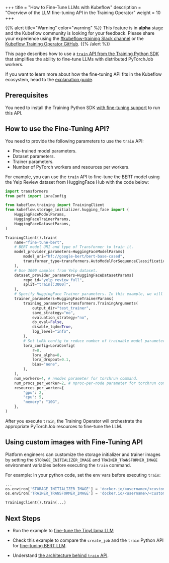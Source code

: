 +++
title = "How to Fine-Tune LLMs with Kubeflow"
description = "Overview of the LLM fine-tuning API in the Training Operator"
weight = 10
+++

{{% alert title="Warning" color="warning" %}}
This feature is in **alpha** stage and the Kubeflow community is looking for your feedback. Please
share your experience using the [#kubeflow-training Slack channel](https://cloud-native.slack.com/archives/C0742LDFZ4K)
or the [Kubeflow Training Operator GitHub](https://github.com/kubeflow/training-operator/issues/new).
{{% /alert %}}

This page describes how to use a [`train` API from the Training Python SDK](https://github.com/kubeflow/training-operator/blob/release-1.9/sdk/python/kubeflow/training/api/training_client.py#L95)
that simplifies the ability to fine-tune LLMs with distributed PyTorchJob workers.

If you want to learn more about how the fine-tuning API fits in the Kubeflow ecosystem, head to
the [explanation guide](/docs/components/trainer/legacy-v1/explanation/fine-tuning).

## Prerequisites

You need to install the Training Python SDK [with fine-tuning support](/docs/components/trainer/legacy-v1/installation/#install-the-python-sdk-with-fine-tuning-capabilities)
to run this API.

## How to use the Fine-Tuning API?

You need to provide the following parameters to use the `train` API:

- Pre-trained model parameters.
- Dataset parameters.
- Trainer parameters.
- Number of PyTorch workers and resources per workers.

For example, you can use the `train` API to fine-tune the BERT model using the Yelp Review dataset
from HuggingFace Hub with the code below:

```python
import transformers
from peft import LoraConfig

from kubeflow.training import TrainingClient
from kubeflow.storage_initializer.hugging_face import (
    HuggingFaceModelParams,
    HuggingFaceTrainerParams,
    HuggingFaceDatasetParams,
)

TrainingClient().train(
    name="fine-tune-bert",
    # BERT model URI and type of Transformer to train it.
    model_provider_parameters=HuggingFaceModelParams(
        model_uri="hf://google-bert/bert-base-cased",
        transformer_type=transformers.AutoModelForSequenceClassification,
    ),
    # Use 3000 samples from Yelp dataset.
    dataset_provider_parameters=HuggingFaceDatasetParams(
        repo_id="yelp_review_full",
        split="train[:3000]",
    ),
    # Specify HuggingFace Trainer parameters. In this example, we will skip evaluation and model checkpoints.
    trainer_parameters=HuggingFaceTrainerParams(
        training_parameters=transformers.TrainingArguments(
            output_dir="test_trainer",
            save_strategy="no",
            evaluation_strategy="no",
            do_eval=False,
            disable_tqdm=True,
            log_level="info",
        ),
        # Set LoRA config to reduce number of trainable model parameters.
        lora_config=LoraConfig(
            r=8,
            lora_alpha=8,
            lora_dropout=0.1,
            bias="none",
        ),
    ),
    num_workers=4, # nnodes parameter for torchrun command.
    num_procs_per_worker=2, # nproc-per-node parameter for torchrun command.
    resources_per_worker={
        "gpu": 2,
        "cpu": 5,
        "memory": "10G",
    },
)
```

After you execute `train`, the Training Operator will orchestrate the appropriate PyTorchJob resources
to fine-tune the LLM.

## Using custom images with Fine-Tuning API

Platform engineers can customize the storage initializer and trainer images by setting the `STORAGE_INITIALIZER_IMAGE` and `TRAINER_TRANSFORMER_IMAGE` environment variables before executing the `train` command.

For example: In your python code, set the env vars before executing `train`:

```python
...
os.environ['STORAGE_INITIALIZER_IMAGE'] = 'docker.io/<username>/<custom-storage-initiailizer_image>'
os.environ['TRAINER_TRANSFORMER_IMAGE'] = 'docker.io/<username>/<custom-trainer_transformer_image>'

TrainingClient().train(...)
```

## Next Steps

- Run the example to [fine-tune the TinyLlama LLM](https://github.com/kubeflow/training-operator/blob/release-1.9/examples/pytorch/language-modeling/train_api_hf_dataset.ipynb)

- Check this example to compare the `create_job` and the `train` Python API for
  [fine-tuning BERT LLM](https://github.com/kubeflow/training-operator/blob/release-1.9/examples/pytorch/text-classification/Fine-Tune-BERT-LLM.ipynb).

- Understand [the architecture behind `train` API](/docs/components/trainer/legacy-v1/reference/fine-tuning).
